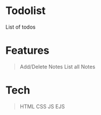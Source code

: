 # Todolist

List of todos

# Features
> Add/Delete Notes
> List all Notes

# Tech
> HTML
> CSS
> JS
> EJS
